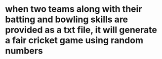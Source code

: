 # when two teams along with their batting and bowling skills are provided as a txt file, it will generate a fair cricket game using random numbers 
